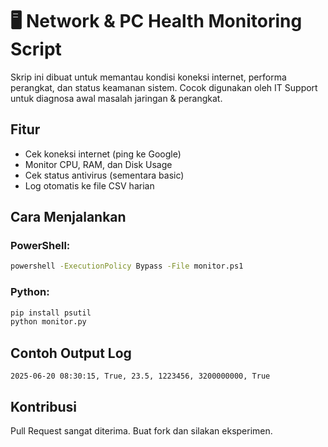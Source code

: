 # 🖥️ Network & PC Health Monitoring Script

Skrip ini dibuat untuk memantau kondisi koneksi internet, performa perangkat, dan status keamanan sistem. Cocok digunakan oleh IT Support untuk diagnosa awal masalah jaringan & perangkat.

## Fitur
- Cek koneksi internet (ping ke Google)
- Monitor CPU, RAM, dan Disk Usage
- Cek status antivirus (sementara basic)
- Log otomatis ke file CSV harian

## Cara Menjalankan

### PowerShell:
```bash
powershell -ExecutionPolicy Bypass -File monitor.ps1
```

### Python:
```bash
pip install psutil
python monitor.py
```

## Contoh Output Log
```
2025-06-20 08:30:15, True, 23.5, 1223456, 3200000000, True
```

## Kontribusi
Pull Request sangat diterima. Buat fork dan silakan eksperimen.